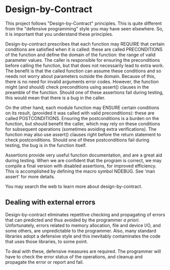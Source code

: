 # Design-by-Contract

This project follows "Design-by-Contract" principles.
This is quite different from the "defensive programming" style
you may have seen elsewhere.
So, it is important that you understand these principles.

Design-by-contract prescribes that each function may REQUIRE that certain conditions are satisfied when it is called:
these are called PRECONDITIONS of the function and define the domain of
the function: the range of valid parameter values.
The caller is responsible for ensuring the preconditions before calling
the function, but that does not necessarily lead to extra work.
The benefit is that the called function can assume these conditions and
so needs not worry about parameters outside the domain.
Because of this, there is no need for invalid arguments error codes.
However, the function might (and should) check preconditions using
assert() clauses in the preamble of the function.
Should one of these assertions fail during testing, this would mean that
there is a bug in the caller.

On the other hand, each module function may ENSURE certain conditions on
its result, (provided it was called with valid preconditions): these are
called POSTCONDITIONS.
Ensuring the postconditions is a burden on the function, but should
benefit the caller, which may rely on these conditions for subsequent
operations (sometimes avoiding extra verifications).
The function may also use assert() clauses right before the return
statement to check postconditions.
Should one of these postconditions fail during testing, the bug is in the
function itself.

Assertions provide very useful function documentation, and are a great aid
during testing.
When we are confident that the program is correct, we may compile
a final version with disabled assertions, for improved efficiency.
This is accomplished by defining the macro symbol NDEBUG.
See 'man assert' for more details.

You may search the web to learn more about design-by-contract.

## Dealing with external errors

Design-by-contract eliminates repetitive checking and propagating of errors
that can predicted and thus avoided by the programmer _a priori_.
Unfortunately, errors related to memory allocation, file and device I/O,
and some others, are unpredictable to the programmer.
Also, many standard libraries adopt a defensive style and this inevitably
contaminates the code that uses those libraries, to some point.

To deal with these, defensive measures are required.
The programmer will have to check the error status of the operations,
and cleanup and propagate the error or report and fail.
